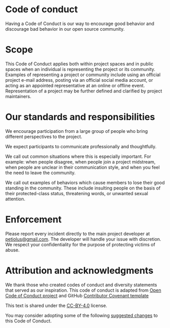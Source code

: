# Code of conduct

Having a Code of Conduct is our way to encourage good behavior and discourage bad behavior in our open source community.

# Scope

This Code of Conduct applies both within project spaces and in public spaces when an individual is representing the project or its community. Examples of representing a project or community include using an official project e-mail address, posting via an official social media account, or acting as an appointed representative at an online or offline event. Representation of a project may be further defined and clarified by project maintainers.

# Our standards and responsibilities

We encourage participation from a large group of people who bring different perspectives to the project.

We expect participants to communicate professionally and thoughtfully.

We call out common situations where this is especially important. For example: when people disagree, when people join a project midstream, when people are unclear in their communication style, and when you feel the need to leave the community. 

We call out examples of behaviors which cause members to lose their good standing in the community. These include insulting people on the basis of their protected-class status, threatening words, or unwanted sexual attention. 


# Enforcement

Please report every incident directly to the main project developer at petiolus@gmail.com. The developer will handle your issue with discretion. We respect your confidentiality for the purpose of protecting victims of abuse.

# Attribution and acknowledgments

We thank those who created codes of conduct and diversity statements that served as our inspiration. This code of conduct is adapted from [Open Code of Conduct project](https://github.com/todogroup/opencodeofconduct/) and GitHub [Contributor Covenant template](https://github.com/marekborowiec/spruceup/community/code-of-conduct/new?template=contributor-covenant)

This text is shared under the [CC-BY-4.0](https://creativecommons.org/licenses/by/4.0/) license. 

You may consider adopting some of the following [suggested changes](./code_improvement.md) to this Code of Conduct.